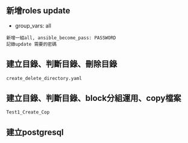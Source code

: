 ## 新增roles update
- group_vars: all
```
新增一組all, ansible_become_pass: PASSWORD
記錄update 需要的密碼
```



## 建立目錄、判斷目錄、刪除目錄
```
create_delete_directory.yaml
```

## 建立目錄、判斷目錄、block分組運用、copy檔案
```
Test1_Create_Cop
```

## 建立postgresql
